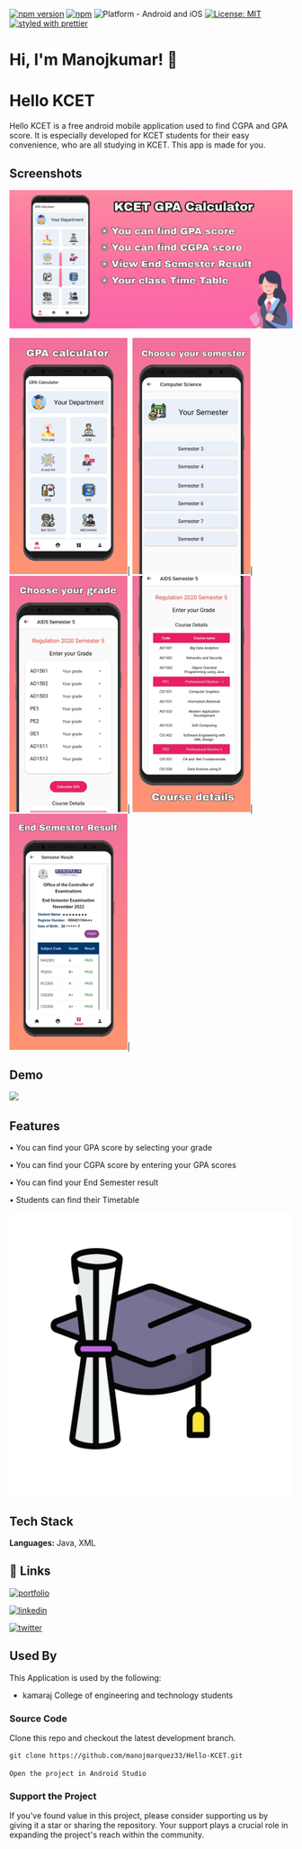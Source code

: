
[![npm version](https://img.shields.io/npm/v/react-native-beautiful-timeline.svg?style=for-the-badge)](https://www.npmjs.com/package/react-native-beautiful-timeline)
[![npm](https://img.shields.io/npm/dt/react-native-beautiful-timeline.svg?style=for-the-badge)](https://www.npmjs.com/package/react-native-beautiful-timeline)
![Platform - Android and iOS](https://img.shields.io/badge/platform-Android%20%7C%20iOS-blue.svg?style=for-the-badge)
[![License: MIT](https://img.shields.io/badge/License-MIT-green.svg?style=for-the-badge)](https://opensource.org/licenses/MIT)
[![styled with prettier](https://img.shields.io/badge/styled_with-prettier-ff69b4.svg?style=for-the-badge)](https://github.com/prettier/prettier)
# Hi, I'm Manojkumar! 👋


# Hello KCET

Hello KCET is a free android mobile application used to find CGPA and GPA score. It is especially developed for KCET students for their easy convenience, who are all studying in KCET. This app is made for you.


## Screenshots

![App Banner](https://github.com/manojmarquez33/Hello-KCET/blob/master/app/release/hellokcet.jpg)

<img src="https://github.com/manojmarquez33/Hello-KCET/blob/master/app/release/screenshot%20(1).jpg" width="210">|
<img src="https://github.com/manojmarquez33/Hello-KCET/blob/master/app/release/screenshot%20(2).jpg" width="210">|
<img src="https://github.com/manojmarquez33/Hello-KCET/blob/master/app/release/screenshot%20(3).jpg" width="210">|
<img src="https://github.com/manojmarquez33/Hello-KCET/blob/master/app/release/screenshot%20(4).jpg" width="210">|
<img src="https://github.com/manojmarquez33/Hello-KCET/blob/master/app/release/screenshot%20(5).jpg" width="210">|


## Demo

[<img src="http://i.imgur.com/pxFfB0S.png" width="200"/>][link:google-play]

[link:google-play]: https://play.google.com/store/apps/details?id=com.manomar.gpacalculator

## Features

• You can find your GPA score by selecting your grade

• You can find your CGPA score by entering your GPA scores

• You can find your End Semester result

• Students can find their Timetable

![Logo](https://github.com/manojmarquez33/Hello-KCET/blob/master/app/release/icon.jpg)


## Tech Stack

**Languages:** Java, XML


## 🔗 Links
[![portfolio](https://img.shields.io/badge/my_portfolio-000?style=for-the-badge&logo=ko-fi&logoColor=white)](https://manoj.codemub.com/)

[![linkedin](https://img.shields.io/badge/linkedin-0A66C2?style=for-the-badge&logo=linkedin&logoColor=white)](https://in.linkedin.com/in/manojkumar1710)

[![twitter](https://img.shields.io/badge/Instagram-C13584?style=for-the-badge&logo=instagram&logoColor=white)](https://www.instagram.com/manojmarquez33/)


## Used By

This Application is used by the following:

- kamaraj College of engineering and technology students

### Source Code
Clone this repo and checkout the latest development branch.

```
git clone https://github.com/manojmarquez33/Hello-KCET.git  

Open the project in Android Studio

```

### Support the Project
If you've found value in this project, please consider supporting us by giving it a star or sharing the repository. Your support plays a crucial role in expanding the project's reach within the community.


